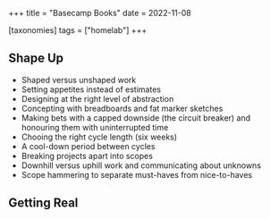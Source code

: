 +++
title = "Basecamp Books"
date = 2022-11-08

[taxonomies]
tags = ["homelab"]
+++

## Shape Up

- Shaped versus unshaped work
- Setting appetites instead of estimates
- Designing at the right level of abstraction
- Concepting with breadboards and fat marker sketches
- Making bets with a capped downside (the circuit breaker) and honouring them with uninterrupted time
- Chooing the right cycle length (six weeks)
- A cool-down period between cycles
- Breaking projects apart into scopes
- Downhill versus uphill work and communicating about unknowns
- Scope hammering to separate must-haves from nice-to-haves

## Getting Real
